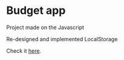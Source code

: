 # Budget app

Project made on the Javascript

Re-designed and implemented LocalStorage

Check it [here](https://dyukovlad.github.io/budgety).
